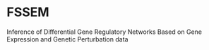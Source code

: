 # FSSEM
Inference of Differential Gene Regulatory Networks Based on Gene Expression and Genetic Perturbation data
